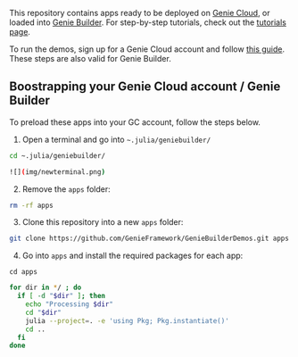 
This repository contains apps ready to be deployed on [Genie Cloud](geniecloud.io), or loaded into [Genie Builder](https://marketplace.visualstudio.com/items?itemName=GenieBuilder.geniebuilder). For step-by-step tutorials, check out the [tutorials page](https://learn.geniecloud.io/tutorials).

To run the demos, sign up for a Genie Cloud account and follow [this guide](https://learn.geniecloud.io/guides/importing-genie-apps#bootstrapping-your-account-with-the-demos-repository). These steps are also valid for Genie Builder.

## Boostrapping your Genie Cloud account / Genie Builder

To preload these apps into your GC account, follow the steps below.

1. Open a terminal and go into `~.julia/geniebuilder/`
```bash
cd ~.julia/geniebuilder/

![](img/newterminal.png)
```
2. Remove the `apps` folder:
```bash
rm -rf apps
```
3. Clone this repository into a new `apps` folder:
```bash
git clone https://github.com/GenieFramework/GenieBuilderDemos.git apps

```

4. Go into `apps` and install the required packages for each app:
```
cd apps
```

```bash
for dir in */ ; do
  if [ -d "$dir" ]; then
    echo "Processing $dir"
    cd "$dir"
    julia --project=. -e 'using Pkg; Pkg.instantiate()'
    cd ..
  fi
done

```
